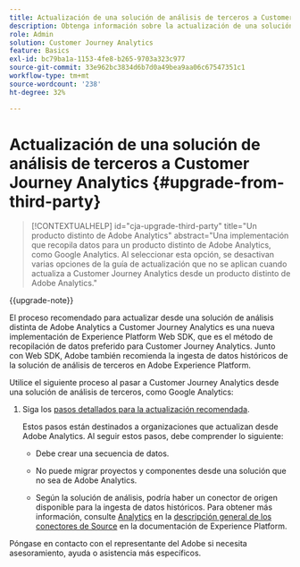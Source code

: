 ```yaml
---
title: Actualización de una solución de análisis de terceros a Customer Journey Analytics
description: Obtenga información sobre la actualización de una solución de análisis de terceros a Customer Journey Analytics
role: Admin
solution: Customer Journey Analytics
feature: Basics
exl-id: bc79ba1a-1153-4fe8-b265-9703a323c977
source-git-commit: 33e962bc3834d6b7d0a49bea9aa06c67547351c1
workflow-type: tm+mt
source-wordcount: '238'
ht-degree: 32%

---
```


# Actualización de una solución de análisis de terceros a Customer Journey Analytics {#upgrade-from-third-party}

<!-- markdownlint-disable MD034 -->

>[!CONTEXTUALHELP]
>id="cja-upgrade-third-party"
>title="Un producto distinto de Adobe Analytics"
>abstract="Una implementación que recopila datos para un producto distinto de Adobe Analytics, como Google Analytics. Al seleccionar esta opción, se desactivan varias opciones de la guía de actualización que no se aplican cuando actualiza a Customer Journey Analytics desde un producto distinto de Adobe Analytics."

<!-- markdownlint-enable MD034 -->

{{upgrade-note}}

El proceso recomendado para actualizar desde una solución de análisis distinta de Adobe Analytics a Customer Journey Analytics es una nueva implementación de Experience Platform Web SDK, que es el método de recopilación de datos preferido para Customer Journey Analytics. Junto con Web SDK, Adobe también recomienda la ingesta de datos históricos de la solución de análisis de terceros en Adobe Experience Platform.

<!-- After you have enough historical data using the Experience Platform Web SDK and you have fully transitioned to Customer Journey Analytics, the Analytics source connector can be turned off and the Web SDK can be used exclusively. -->

Utilice el siguiente proceso al pasar a Customer Journey Analytics desde una solución de análisis de terceros, como Google Analytics:

1. Siga los [pasos detallados para la actualización recomendada](/help/getting-started/cja-upgrade/cja-upgrade-recommendations.md#detailed-recommended-upgrade-steps).

   Estos pasos están destinados a organizaciones que actualizan desde Adobe Analytics. Al seguir estos pasos, debe comprender lo siguiente:

   * Debe crear una secuencia de datos.

   * No puede migrar proyectos y componentes desde una solución que no sea de Adobe Analytics.

   * Según la solución de análisis, podría haber un conector de origen disponible para la ingesta de datos históricos. Para obtener más información, consulte [Analytics](https://experienceleague.adobe.com/en/docs/experience-platform/sources/home#analytics) en la [descripción general de los conectores de Source](https://experienceleague.adobe.com/en/docs/experience-platform/sources/home) en la documentación de Experience Platform.


Póngase en contacto con el representante del Adobe si necesita asesoramiento, ayuda o asistencia más específicos.

